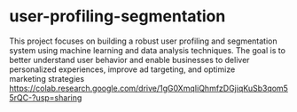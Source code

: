 # user-profiling-segmentation
This project focuses on building a robust user profiling and segmentation system using machine learning and data analysis techniques. The goal is to better understand user behavior and enable businesses to deliver personalized experiences, improve ad targeting, and optimize marketing strategies
https://colab.research.google.com/drive/1gG0XmqIiQhmfzDGjiqKuSb3qom55rQC-?usp=sharing

